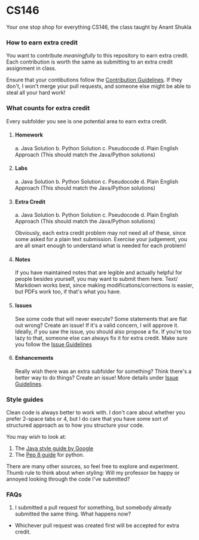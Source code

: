 # CS146
Your one stop shop for everything CS146, the class taught by Anant Shukla

### How to earn extra credit

You want to contribute *meaningfully* to this repository to earn extra credit. Each contribution is worth the same as submitting to an extra credit assignment in class. 

Ensure that your contibutions follow the [Contribution Guidelines](contributing.md). If they don't, I won't merge your pull requests, and someone else might be able to steal all your hard work!

### What counts for extra credit
Every subfolder you see is one potential area to earn extra credit. 

1. #### Homework
    a. Java Solution
    b. Python Solution 
    c. Pseudocode
    d. Plain English Approach (This should match the Java/Python solutions)

2. #### Labs
    a. Java Solution
    b. Python Solution 
    c. Pseudocode
    d. Plain English Approach (This should match the Java/Python solutions)

3. #### Extra Credit
    a. Java Solution
    b. Python Solution 
    c. Pseudocode
    d. Plain English Approach (This should match the Java/Python solutions)

    Obviously, each extra credit problem may not need all of these, since some asked for a plain text submission. Exercise your judgement, you are all smart enough to understand what is needed for each problem!

4. #### Notes

    If you have maintained notes that are legible and actually helpful for people besides yourself, you may want to submit them here. Text/ Markdown works best, since making modifications/corrections is easier, but PDFs work too, if that's what you have. 

5. #### Issues

    See some code that will never execute? Some statements that are flat out wrong? Create an issue! If it's a valid concern, I will approve it. Ideally, if you saw the issue, you should also propose a fix. If you're too lazy to that, someone else can always fix it for extra credit. Make sure you follow the [Issue Guidelines](issues.md)

6. #### Enhancements

    Really wish there was an extra subfolder for something? Think there's a better way to do things? Create an issue! More details under [Issue Guidelines](issues.md).

### Style guides

Clean code is always better to work with. I don't care about whether you prefer 2-space tabs or 4, but I do care that you have some sort of structured approach as to how you structure your code. 

You may wish to look at:

1. The [Java style guide by Google](https://google.github.io/styleguide/javaguide.html)
2. The [Pep 8 guide](https://peps.python.org/pep-0008/) for python. 

There are many other sources, so feel free to explore and experiment. Thumb rule to think about when styling: Will my professor be happy or annoyed looking through the code I've submitted? 


### FAQs

1. I submitted a pull request for something, but somebody already submitted the same thing. What happens now?
-  Whichever pull request was created first will be accepted for extra credit. 


